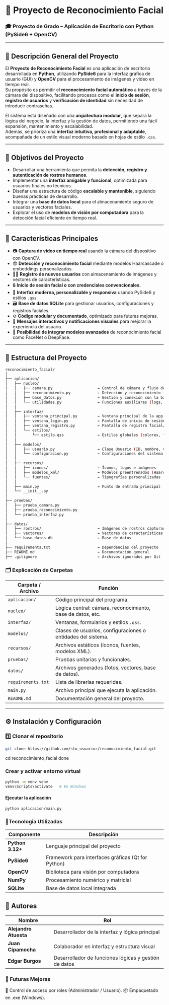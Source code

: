 # 🧠 Proyecto de Reconocimiento Facial

### 🎓 Proyecto de Grado – Aplicación de Escritorio con Python (PySide6 + OpenCV)

---

## 📘 Descripción General del Proyecto

El **Proyecto de Reconocimiento Facial** es una aplicación de escritorio desarrollada en **Python**, utilizando **PySide6** para la interfaz gráfica de usuario (GUI) y **OpenCV** para el procesamiento de imágenes y video en tiempo real.  
Su propósito es permitir el **reconocimiento facial automático** a través de la cámara del dispositivo, facilitando procesos como el **inicio de sesión**, **registro de usuarios** y **verificación de identidad** sin necesidad de introducir contraseñas.

El sistema está diseñado con una **arquitectura modular**, que separa la lógica del negocio, la interfaz y la gestión de datos, permitiendo una fácil expansión, mantenimiento y escalabilidad.  
Además, se prioriza una **interfaz intuitiva, profesional y adaptable**, acompañada de un estilo visual moderno basado en hojas de estilo `.qss`.

---

## 🚀 Objetivos del Proyecto

- Desarrollar una herramienta que permita la **detección, registro y autenticación de rostros humanos**.
- Implementar una **interfaz amigable y funcional**, optimizada para usuarios finales no técnicos.
- Diseñar una estructura de código **escalable y mantenible**, siguiendo buenas prácticas de desarrollo.
- Integrar una **base de datos local** para el almacenamiento seguro de usuarios y vectores faciales.
- Explorar el uso de **modelos de visión por computadora** para la detección facial eficiente en tiempo real.

---

## 🧩 Características Principales

- 📷 **Captura de video en tiempo real** usando la cámara del dispositivo con OpenCV.  
- 😎 **Detección y reconocimiento facial** mediante modelos Haarcascade o embeddings personalizados.  
- 🧑‍💼 **Registro de nuevos usuarios** con almacenamiento de imágenes y vectores de características.  
- 🔒 **Inicio de sesión facial o con credenciales convencionales.**  
- 🎨 **Interfaz moderna, personalizable y responsiva** usando PySide6 y estilos `.qss`.  
- 🗃️ **Base de datos SQLite** para gestionar usuarios, configuraciones y registros faciales.  
- ⚙️ **Código modular y documentado**, optimizado para futuras mejoras.  
- 💬 **Mensajes interactivos y notificaciones visuales** para mejorar la experiencia del usuario.  
- 🧠 **Posibilidad de integrar modelos avanzados** de reconocimiento facial como FaceNet o DeepFace.  

---
## 🧱 Estructura del Proyecto

```bash
reconocimiento_facial/
│
├── aplicacion/                          
│   ├── nucleo/                          
│   │   ├── camara.py                    ← Control de cámara y flujo de video
│   │   ├── reconocimiento.py            ← Detección y reconocimiento facial
│   │   ├── base_datos.py                ← Gestión y conexión con la base de datos
│   │   └── utilidades.py                ← Funciones auxiliares (logs, validaciones, etc.)
│   │
│   ├── interfaz/                        
│   │   ├── ventana_principal.py         ← Ventana principal de la app
│   │   ├── ventana_login.py             ← Pantalla de inicio de sesión
│   │   ├── ventana_registro.py          ← Pantalla de registro facial/usuario
│   │   └── estilos/
│   │       └── estilo.qss               ← Estilos globales (colores, fuentes, botones)
│   │
│   ├── modelos/                         
│   │   ├── usuario.py                   ← Clase Usuario (ID, nombre, vector facial)
│   │   └── configuracion.py             ← Configuraciones del sistema (rutas, cámara, etc.)
│   │
│   ├── recursos/                        
│   │   ├── iconos/                      ← Íconos, logos e imágenes
│   │   ├── modelos_xml/                 ← Modelos preentrenados (Haarcascade, etc.)
│   │   └── fuentes/                     ← Tipografías personalizadas
│   │
│   ├── main.py                          ← Punto de entrada principal
│   └── __init__.py                      
│
├── pruebas/                             
│   ├── prueba_camara.py
│   ├── prueba_reconocimiento.py
│   └── prueba_interfaz.py
│
├── datos/                               
│   ├── rostros/                         ← Imágenes de rostros capturados
│   ├── vectores/                        ← Vectores de características faciales
│   └── base_datos.db                    ← Base de datos
│
├── requirements.txt                     ← Dependencias del proyecto
├── README.md                            ← Documentación general
├── .gitignore                           ← Archivos ignorados por Git
```
### 🗂️ Explicación de Carpetas

| Carpeta / Archivo | Función |
| ------------------ | -------- |
| `aplicacion/` | Código principal del programa. |
| `nucleo/` | Lógica central: cámara, reconocimiento, base de datos, etc. |
| `interfaz/` | Ventanas, formularios y estilos `.qss`. |
| `modelos/` | Clases de usuarios, configuraciones o entidades del sistema. |
| `recursos/` | Archivos estáticos (íconos, fuentes, modelos XML). |
| `pruebas/` | Pruebas unitarias y funcionales. |
| `datos/` | Archivos generados (fotos, vectores, base de datos). |
| `requirements.txt` | Lista de librerías requeridas. |
| `main.py` | Archivo principal que ejecuta la aplicación. |
| `README.md` | Documentación general del proyecto. |

---

## ⚙️ Instalación y Configuración

### 1️⃣ Clonar el repositorio

```bash
git clone https://github.com/<tu_usuario>/reconocimiento_facial.git
```
cd reconocimiento_facial
	done
### Crear y activar entorno virtual
``` bash
python -m venv venv
venv\Scripts\activate   # En Windows
```
#### Ejecutar la aplicación
``` bash
python aplicacion/main.py
```
### 🧰Tecnologia Utilizadas
| Componente       | Descripción                                        |
| ---------------- | -------------------------------------------------- |
| **Python 3.12+** | Lenguaje principal del proyecto                    |
| **PySide6**      | Framework para interfaces gráficas (Qt for Python) |
| **OpenCV**       | Biblioteca para visión por computadora             |
| **NumPy**        | Procesamiento numérico y matricial                 |
| **SQLite**       | Base de datos local integrada                      |

## 👥 Autores
| Nombre                             | Rol                                                   |
| ---------------------------------- | ----------------------------------------------------- |
| **Alejandro Atuesta**        | Desarrollador de la interfaz y lógica principal       |
| **Juan Cipamocha**                | Colaborador en interfaz y estructura visual           |
| **Edgar Burgos** | Desarrollador de funciones lógicas y gestión de datos |

### 🔮 Futuras Mejoras
🔐 Control de acceso por roles (Administrador / Usuario).
📦 Empaquetado en .exe (Windows).

